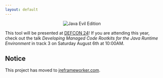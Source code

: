 ```yaml
---
layout: default
---
```


<center><img src="https://ben-holland.com/JReFrameworker/images/Java-Evil-Edition-Horizontal.jpg" alt="Java Evil Edition" style="max-width:100%;"></center>

This tool will be presented at [DEFCON 24](https://www.defcon.org/html/defcon-24/dc-24-speakers.html#Holland)! If you are attending this year, check out the talk *Developing Managed Code Rootkits for the Java Runtime Environment* in track 3 on Saturday
August 6th at 10:00AM.


## Notice
This project has moved to [jreframeworker.com](https://jreframeworker.com).
